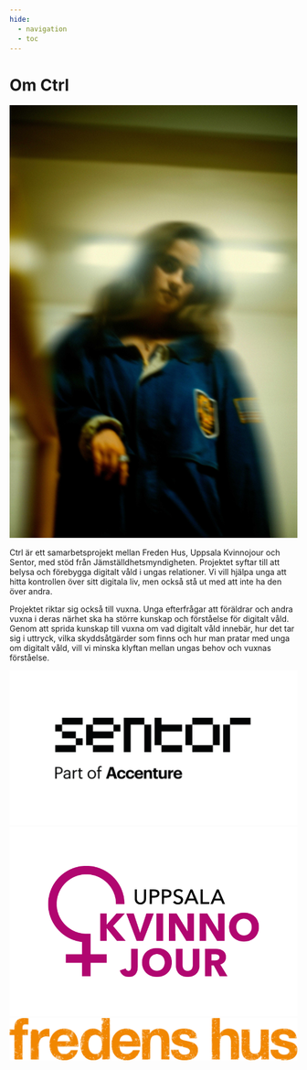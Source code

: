 ```yaml
---
hide:
  - navigation
  - toc
---
```



<div class="container">
    <div class="main_img">
        <h1>Om Ctrl</h1>
        <img src="../resources/images/ctrl-image-3.jpg" alt="imgage" />
    </div>
</div>


<!--
<div style="
        background-image: url('../resources/images/ctrl-image-3.jpg'); /* Replace with your hero image URL */
        background-size: cover; /* Cover the entire div */
        background-position: center; /* Center the image */
        height: 400px; /* Set the height of the hero section */
        display: flex; /* Use flexbox for centering content */
        align-items: center; /* Center content vertically */
        justify-content: center; /* Center content horizontally */
        color: white; /* Text color */
        text-align: center; /* Center text */
        text-shadow: 2px 2px 4px rgba(0, 0, 0, 0.7); /* Black shadow effect */

        ">
        <h1 style="color:#FF28C3">
        Om Ctrl
        </h1>
</div>
-->

Ctrl är ett samarbetsprojekt mellan Freden Hus, Uppsala Kvinnojour och Sentor, med stöd från Jämställdhetsmyndigheten. Projektet syftar till att belysa och förebygga digitalt våld i ungas relationer. Vi vill hjälpa unga att hitta kontrollen över sitt digitala liv, men också stå ut med att inte ha den över andra.

Projektet riktar sig också till vuxna. Unga efterfrågar att föräldrar och andra vuxna i deras närhet ska ha större kunskap och förståelse för digitalt våld. Genom att sprida kunskap till vuxna om vad digitalt våld innebär, hur det tar sig i uttryck, vilka skyddsåtgärder som finns och hur man pratar med unga om digitalt våld, vill vi minska klyftan mellan ungas behov och vuxnas förståelse.


<div class="sammarbete">
    <img src="../resources/logos/Logga Sentor.png" alt="sentorlogo">
    <img src="../resources/logos/ukj-logo-rgb.png" alt="uppsalakvinnojourlogo">
    <img src="../resources/logos/logga_fredens_hus_orange.png" alt="fredenshuslogo">
</div>
